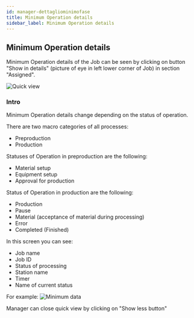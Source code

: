 ```yaml
---
id: manager-dettagliominimofase
title: Minimum Operation details
sidebar_label: Minimum Operation details
---
```

## Minimum Operation details

Minimum Operation details of the Job can be seen by clicking on button "Show in details" (picture of eye in left lower corner of Job) in section "Assigned".

![Quick view](/docs/assets/manager_en/190dettaglioordine1.png)

### Intro

Minimum Operation details change depending on the status of operation. 

There are two macro categories of all processes: 
* Preproduction
* Production

Statuses of Operation in preproduction are the following:
* Material setup
* Equipment setup
* Approval for production

Status of Operation in production are the following:
* Production
* Pause
* Material (acceptance of material during processing) 
* Error
* Completed (Finished)    

In this screen you can see: 
* Job name
* Job ID
* Status of processing
* Station name
* Timer
* Name of current status 

For example:
![Minimum data](/docs/assets/manager_en/202dettagliorapido.png)

Manager can close quick view by clicking on "Show less button"
